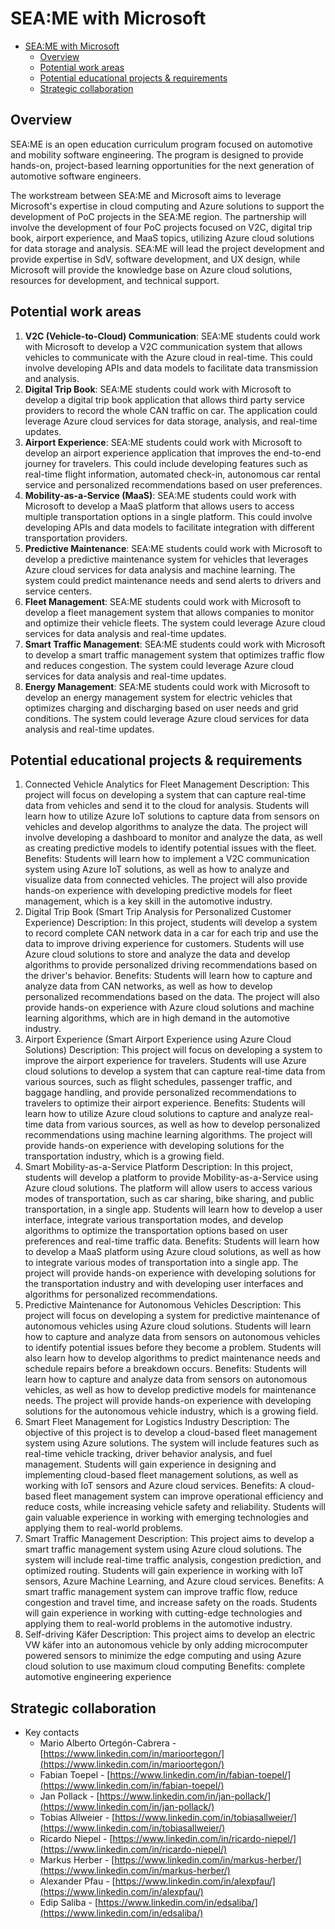 # SEA:ME with Microsoft

- [SEA:ME with Microsoft](#seame-with-microsoft)
  - [Overview](#overview)
  - [Potential work areas](#potential-work-areas)
  - [Potential educational projects \& requirements](#potential-educational-projects--requirements)
  - [Strategic collaboration](#strategic-collaboration)

## Overview

SEA:ME is an open education curriculum program focused on automotive and mobility software engineering. The program is designed to provide hands-on, project-based learning opportunities for the next generation of automotive software engineers.

The workstream between SEA:ME and Microsoft aims to leverage Microsoft's expertise in cloud computing and Azure solutions to support the development of PoC projects in the SEA:ME region. The partnership will involve the development of four PoC projects focused on V2C, digital trip book, airport experience, and MaaS topics, utilizing Azure cloud solutions for data storage and analysis. SEA:ME will lead the project development and provide expertise in SdV, software development, and UX design, while Microsoft will provide the knowledge base on Azure cloud solutions, resources for development, and technical support.


## Potential work areas

1. **V2C (Vehicle-to-Cloud) Communication**: SEA:ME students could work with Microsoft to develop a V2C communication system that allows vehicles to communicate with the Azure cloud in real-time. This could involve developing APIs and data models to facilitate data transmission and analysis.
2. **Digital Trip Book**: SEA:ME students could work with Microsoft to develop a digital trip book application that allows third party service providers to record the whole CAN traffic on car. The application could leverage Azure cloud services for data storage, analysis, and real-time updates.
3. **Airport Experience**: SEA:ME students could work with Microsoft to develop an airport experience application that improves the end-to-end journey for travelers. This could include developing features such as real-time flight information, automated check-in, autonomous car rental service and personalized recommendations based on user preferences.
4. **Mobility-as-a-Service (MaaS)**: SEA:ME students could work with Microsoft to develop a MaaS platform that allows users to access multiple transportation options in a single platform. This could involve developing APIs and data models to facilitate integration with different transportation providers.
5. **Predictive Maintenance**: SEA:ME students could work with Microsoft to develop a predictive maintenance system for vehicles that leverages Azure cloud services for data analysis and machine learning. The system could predict maintenance needs and send alerts to drivers and service centers.
6. **Fleet Management**: SEA:ME students could work with Microsoft to develop a fleet management system that allows companies to monitor and optimize their vehicle fleets. The system could leverage Azure cloud services for data analysis and real-time updates.
7. **Smart Traffic Management**: SEA:ME students could work with Microsoft to develop a smart traffic management system that optimizes traffic flow and reduces congestion. The system could leverage Azure cloud services for data analysis and real-time updates.
8. **Energy Management**: SEA:ME students could work with Microsoft to develop an energy management system for electric vehicles that optimizes charging and discharging based on user needs and grid conditions. The system could leverage Azure cloud services for data analysis and real-time updates.


## Potential educational projects & requirements

1. Connected Vehicle Analytics for Fleet Management
    Description: This project will focus on developing a system that can capture real-time data from vehicles and send it to the cloud for analysis. Students will learn how to utilize Azure IoT solutions to capture data from sensors on vehicles and develop algorithms to analyze the data. The project will involve developing a dashboard to monitor and analyze the data, as well as creating predictive models to identify potential issues with the fleet.
    Benefits: Students will learn how to implement a V2C communication system using Azure IoT solutions, as well as how to analyze and visualize data from connected vehicles. The project will also provide hands-on experience with developing predictive models for fleet management, which is a key skill in the automotive industry.
2. Digital Trip Book (Smart Trip Analysis for Personalized Customer Experience)
    Description: In this project, students will develop a system to record complete CAN network data in a car for each trip and use the data to improve driving experience for customers. Students will use Azure cloud solutions to store and analyze the data and develop algorithms to provide personalized driving recommendations based on the driver's behavior.
    Benefits: Students will learn how to capture and analyze data from CAN networks, as well as how to develop personalized recommendations based on the data. The project will also provide hands-on experience with Azure cloud solutions and machine learning algorithms, which are in high demand in the automotive industry.
3. Airport Experience (Smart Airport Experience using Azure Cloud Solutions)
    Description: This project will focus on developing a system to improve the airport experience for travelers. Students will use Azure cloud solutions to develop a system that can capture real-time data from various sources, such as flight schedules, passenger traffic, and baggage handling, and provide personalized recommendations to travelers to optimize their airport experience.
    Benefits: Students will learn how to utilize Azure cloud solutions to capture and analyze real-time data from various sources, as well as how to develop personalized recommendations using machine learning algorithms. The project will provide hands-on experience with developing solutions for the transportation industry, which is a growing field.
4. Smart Mobility-as-a-Service Platform
    Description: In this project, students will develop a platform to provide Mobility-as-a-Service using Azure cloud solutions. The platform will allow users to access various modes of transportation, such as car sharing, bike sharing, and public transportation, in a single app. Students will learn how to develop a user interface, integrate various transportation modes, and develop algorithms to optimize the transportation options based on user preferences and real-time traffic data.
    Benefits: Students will learn how to develop a MaaS platform using Azure cloud solutions, as well as how to integrate various modes of transportation into a single app. The project will provide hands-on experience with developing solutions for the transportation industry and with developing user interfaces and algorithms for personalized recommendations.
5. Predictive Maintenance for Autonomous Vehicles
    Description: This project will focus on developing a system for predictive maintenance of autonomous vehicles using Azure cloud solutions. Students will learn how to capture and analyze data from sensors on autonomous vehicles to identify potential issues before they become a problem. Students will also learn how to develop algorithms to predict maintenance needs and schedule repairs before a breakdown occurs.
    Benefits: Students will learn how to capture and analyze data from sensors on autonomous vehicles, as well as how to develop predictive models for maintenance needs. The project will provide hands-on experience with developing solutions for the autonomous vehicle industry, which is a growing field.
6. Smart Fleet Management for Logistics Industry
    Description: The objective of this project is to develop a cloud-based fleet management system using Azure solutions. The system will include features such as real-time vehicle tracking, driver behavior analysis, and fuel management. Students will gain experience in designing and implementing cloud-based fleet management solutions, as well as working with IoT sensors and Azure cloud services.
    Benefits: A cloud-based fleet management system can improve operational efficiency and reduce costs, while increasing vehicle safety and reliability. Students will gain valuable experience in working with emerging technologies and applying them to real-world problems.
7. Smart Traffic Management
    Description: This project aims to develop a smart traffic management system using Azure cloud solutions. The system will include real-time traffic analysis, congestion prediction, and optimized routing. Students will gain experience in working with IoT sensors, Azure Machine Learning, and Azure cloud services.
    Benefits: A smart traffic management system can improve traffic flow, reduce congestion and travel time, and increase safety on the roads. Students will gain experience in working with cutting-edge technologies and applying them to real-world problems in the automotive industry.
8. Self-driving Käfer
    Description: This project aims to develop an electric VW käfer into an autonomous vehicle by only adding microcomputer powered sensors to minimize the edge computing and using Azure cloud solution to use maximum cloud computing
    Benefits: complete automotive engineering experience


## Strategic collaboration

* Key contacts
    * Mario Alberto Ortegón-Cabrera - [https://www.linkedin.com/in/marioortegon/](https://www.linkedin.com/in/marioortegon/)
    * Fabian Toepel - [https://www.linkedin.com/in/fabian-toepel/](https://www.linkedin.com/in/fabian-toepel/)
    * Jan Pollack - [https://www.linkedin.com/in/jan-pollack/](https://www.linkedin.com/in/jan-pollack/)
    * Tobias Allweier - [https://www.linkedin.com/in/tobiasallweier/](https://www.linkedin.com/in/tobiasallweier/)
    * Ricardo Niepel - [https://www.linkedin.com/in/ricardo-niepel/](https://www.linkedin.com/in/ricardo-niepel/)
    * Markus Herber - [https://www.linkedin.com/in/markus-herber/](https://www.linkedin.com/in/markus-herber/)
    * Alexander Pfau - [https://www.linkedin.com/in/alexpfau/](https://www.linkedin.com/in/alexpfau/)
    * Edip Saliba - [https://www.linkedin.com/in/edsaliba/](https://www.linkedin.com/in/edsaliba/)